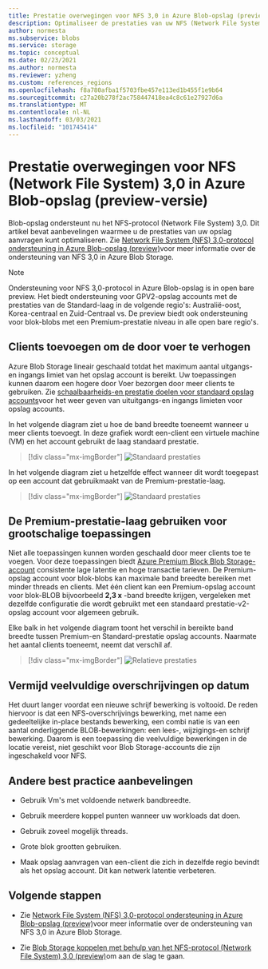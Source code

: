 ```yaml
---
title: Prestatie overwegingen voor NFS 3,0 in Azure Blob-opslag (preview) | Microsoft Docs
description: Optimaliseer de prestaties van uw NFS (Network File System) 3,0-opslag aanvragen met behulp van de aanbevelingen in dit artikel.
author: normesta
ms.subservice: blobs
ms.service: storage
ms.topic: conceptual
ms.date: 02/23/2021
ms.author: normesta
ms.reviewer: yzheng
ms.custom: references_regions
ms.openlocfilehash: f8a780afba1f5703fbe457e113ed1b455f1e9b64
ms.sourcegitcommit: c27a20b278f2ac758447418ea4c8c61e27927d6a
ms.translationtype: MT
ms.contentlocale: nl-NL
ms.lasthandoff: 03/03/2021
ms.locfileid: "101745414"
---
```

# <a name="network-file-system-nfs-30-performance-considerations-in-azure-blob-storage-preview"></a>Prestatie overwegingen voor NFS (Network File System) 3,0 in Azure Blob-opslag (preview-versie)

Blob-opslag ondersteunt nu het NFS-protocol (Network File System) 3,0. Dit artikel bevat aanbevelingen waarmee u de prestaties van uw opslag aanvragen kunt optimaliseren. Zie [Network File System (NFS) 3,0-protocol ondersteuning in Azure Blob-opslag (preview)](network-file-system-protocol-support.md)voor meer informatie over de ondersteuning van NFS 3,0 in Azure Blob Storage.

> [!NOTE]
> Ondersteuning voor NFS 3,0-protocol in Azure Blob-opslag is in open bare preview. Het biedt ondersteuning voor GPV2-opslag accounts met de prestaties van de Standard-laag in de volgende regio's: Australië-oost, Korea-centraal en Zuid-Centraal vs. De preview biedt ook ondersteuning voor blok-blobs met een Premium-prestatie niveau in alle open bare regio's.

## <a name="add-clients-to-increase-throughput"></a>Clients toevoegen om de door voer te verhogen 

Azure Blob Storage lineair geschaald totdat het maximum aantal uitgangs-en ingangs limiet van het opslag account is bereikt. Uw toepassingen kunnen daarom een hogere door Voer bezorgen door meer clients te gebruiken.  Zie [schaalbaarheids-en prestatie doelen voor standaard opslag accounts](../common/scalability-targets-standard-account.md)voor het weer geven van uituitgangs-en ingangs limieten voor opslag accounts.

In het volgende diagram ziet u hoe de band breedte toeneemt wanneer u meer clients toevoegt. In deze grafiek wordt een-client een virtuele machine (VM) en het account gebruikt de laag standaard prestatie. 

> [!div class="mx-imgBorder"]
> ![Standaard prestaties](./media/network-file-system-protocol-support-performance/standard-performance-tier.png)

In het volgende diagram ziet u hetzelfde effect wanneer dit wordt toegepast op een account dat gebruikmaakt van de Premium-prestatie-laag.

> [!div class="mx-imgBorder"]
> ![Standaard prestaties](./media/network-file-system-protocol-support-performance/premium-performance-tier.png)

## <a name="use-premium-performance-tier-for-small-scale-applications"></a>De Premium-prestatie-laag gebruiken voor grootschalige toepassingen

Niet alle toepassingen kunnen worden geschaald door meer clients toe te voegen. Voor deze toepassingen biedt [Azure Premium Block Blob Storage-account](storage-blob-create-account-block-blob.md) consistente lage latentie en hoge transactie tarieven. De Premium-opslag account voor blok-blobs kan maximale band breedte bereiken met minder threads en clients. Met één client kan een Premium-opslag account voor blok-BLOB bijvoorbeeld **2,3 x** -band breedte krijgen, vergeleken met dezelfde configuratie die wordt gebruikt met een standaard prestatie-v2-opslag account voor algemeen gebruik. 

Elke balk in het volgende diagram toont het verschil in bereikte band breedte tussen Premium-en Standard-prestatie opslag accounts. Naarmate het aantal clients toeneemt, neemt dat verschil af.  

> [!div class="mx-imgBorder"]
> ![Relatieve prestaties](./media/network-file-system-protocol-support-performance/relative-performance.png)

## <a name="avoid-frequent-overwrites-on-date"></a>Vermijd veelvuldige overschrijvingen op datum

Het duurt langer voordat een nieuwe schrijf bewerking is voltooid. De reden hiervoor is dat een NFS-overschrijvings bewerking, met name een gedeeltelijke in-place bestands bewerking, een combi natie is van een aantal onderliggende BLOB-bewerkingen: een lees-, wijzigings-en schrijf bewerking. Daarom is een toepassing die veelvuldige bewerkingen in de locatie vereist, niet geschikt voor Blob Storage-accounts die zijn ingeschakeld voor NFS. 

## <a name="other-best-practice-recommendations"></a>Andere best practice aanbevelingen 

- Gebruik Vm's met voldoende netwerk bandbreedte.

- Gebruik meerdere koppel punten wanneer uw workloads dat doen.

- Gebruik zoveel mogelijk threads.

- Grote blok grootten gebruiken.

- Maak opslag aanvragen van een-client die zich in dezelfde regio bevindt als het opslag account. Dit kan netwerk latentie verbeteren.

## <a name="next-steps"></a>Volgende stappen

- Zie [Network File System (NFS) 3,0-protocol ondersteuning in Azure Blob-opslag (preview)](network-file-system-protocol-support.md)voor meer informatie over de ondersteuning van NFS 3,0 in Azure Blob Storage.

- Zie [Blob Storage koppelen met behulp van het NFS-protocol (Network File System) 3,0 (preview)](network-file-system-protocol-support-how-to.md)om aan de slag te gaan.
